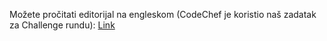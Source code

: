 Možete pročitati editorijal na engleskom (CodeChef je koristio naš zadatak za Challenge rundu): [Link](https://discuss.codechef.com/t/safpar-editorial/24848)